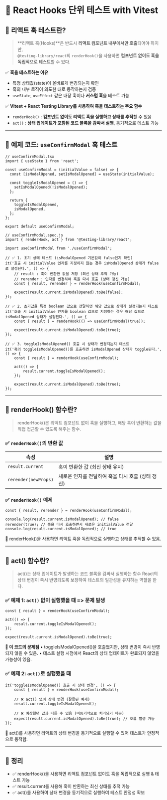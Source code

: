 # 🧪 React Hooks 단위 테스트 with Vitest

## 📌 리액트 훅 테스트란?
> **리액트 훅(Hooks)**은 반드시 **리액트 컴포넌트 내부에서만 호출**되어야 하지만,  
> `@testing-library/react`의 `renderHook()`을 사용하면 **컴포넌트 없이도 훅을 독립적으로 테스트**할 수 있다.

✅ **훅을 테스트하는 이유**
- 특정 상태값(state)이 올바르게 변경되는지 확인
- 훅의 내부 로직이 의도한 대로 동작하는지 검증
- `useState`, `useEffect` 같은 내장 훅이나 **커스텀 훅**을 테스트 가능

✅ **Vitest + React Testing Library를 사용하여 훅을 테스트하는 주요 함수**
- `renderHook()` : **컴포넌트 없이도 리액트 훅을 실행하고 상태를 추적**할 수 있음
- `act()` : **상태 업데이트가 포함된 코드 블록을 감싸서 실행**, 동기적으로 테스트 가능

---

## 📌 예제 코드: `useConfirmModal` 훅 테스트
```tsx
// useConfirmModal.tsx
import { useState } from 'react';

const useConfirmModal = (initialValue = false) => {
  const [isModalOpened, setIsModalOpened] = useState(initialValue);

  const toggleIsModalOpened = () => {
    setIsModalOpened(!isModalOpened);
  };

  return {
    toggleIsModalOpened,
    isModalOpened,
  };
};

export default useConfirmModal;
```

```tsx
// useConfirmModal.spec.js
import { renderHook, act } from '@testing-library/react';

import useConfirmModal from './useConfirmModal';

// ✅ 1. 초기 상태 테스트 (isModalOpened 기본값이 false인지 확인)
it('호출 시 initialValue 인자를 지정하지 않는 경우 isModalOpened 상태가 false로 설정된다.', () => {
    // result : 훅이 반환한 값을 저장 (최신 상태 추적 가능)
    // rerender : 인자를 변경하여 훅을 다시 호출 (상태 갱신 가능)
    const { result, rerender } = renderHook(useConfirmModal);

    expect(result.current.isModalOpened).toBe(false);
});

// ✅ 2. 초기값을 특정 boolean 값으로 전달하면 해당 값으로 상태가 설정되는지 테스트
it('호출 시 initialValue 인자를 boolean 값으로 지정하는 경우 해당 값으로 isModalOpened 상태가 설정된다.', () => {
    const { result } = renderHook(() => useConfirmModal(true));

    expect(result.current.isModalOpened).toBe(true);
});

// ✅ 3. toggleIsModalOpened() 호출 시 상태가 변경되는지 테스트
it('훅의 toggleIsModalOpened()를 호출하면 isModalOpened 상태가 toggle된다.', () => {
    const { result } = renderHook(useConfirmModal);

    act(() => {
        result.current.toggleIsModalOpened();
    });

    expect(result.current.isModalOpened).toBe(true);
});
```

---

## 📌 renderHook() 함수란?
> renderHook()은 리액트 컴포넌트 없이 훅을 실행하고, 해당 훅이 반환하는 값을 직접 접근할 수 있도록 해주는 함수.

### ✅ `renderHook()`의 반환 값

| 속성               | 설명                                               |
|--------------------|--------------------------------------------------|
| `result.current`  | 훅이 반환한 값 (최신 상태 유지)                    |
| `rerender(newProps)` | 새로운 인자를 전달하여 훅을 다시 호출 (상태 갱신) |

### ✅ `renderHook()` 예제
```tsx
const { result, rerender } = renderHook(useConfirmModal);

console.log(result.current.isModalOpened); // false
rerender(true); // 훅을 다시 호출하면서 새로운 initialValue 전달
console.log(result.current.isModalOpened); // true
```

🚀 renderHook()을 사용하면 리액트 훅을 독립적으로 실행하고 상태를 추적할 수 있음.

---

## 📌 act() 함수란?
> act()는 상태 업데이트가 발생하는 코드 블록을 감싸서 실행하는 함수
> React의 상태 변경이 즉시 반영되도록 보장하여 테스트의 일관성을 유지하는 역할을 한다.

### ✅ 예제 1: `act()` 없이 실행했을 때 => 문제 발생
```tsx
const { result } = renderHook(useConfirmModal);

act(() => {
    result.current.toggleIsModalOpened();
});

expect(result.current.isModalOpened).toBe(true);
```
**🚨 이 코드의 문제점**
•	toggleIsModalOpened()을 호출했지만, 상태 변경이 즉시 반영되지 않을 수 있음.
•	테스트 실행 시점에서 React의 상태 업데이트가 완료되지 않았을 가능성이 있음.

### ✅ 예제 2: `act()`로 실행했을 때
```tsx
it('toggleIsModalOpened() 호출 시 상태 변경', () => {
    const { result } = renderHook(useConfirmModal);

    // ❌ act() 없이 상태 변경 (잘못된 예제)
    result.current.toggleIsModalOpened();

    // ❌ 예상했던 값과 다를 수 있음 (비동기적으로 처리되기 때문)
    expect(result.current.isModalOpened).toBe(true); // 오류 발생 가능
});
```

🚀 act()를 사용하면 리액트의 상태 변경을 동기적으로 실행할 수 있어 테스트가 안정적으로 동작함.

---

## 🎯 정리
- ✅ renderHook()을 사용하면 리액트 컴포넌트 없이도 훅을 독립적으로 실행 & 테스트 가능
- ✅ result.current를 사용해 훅이 반환하는 최신 상태를 추적 가능
- ✅ act()를 사용하여 상태 변경을 동기적으로 실행하여 테스트 안정성 확보